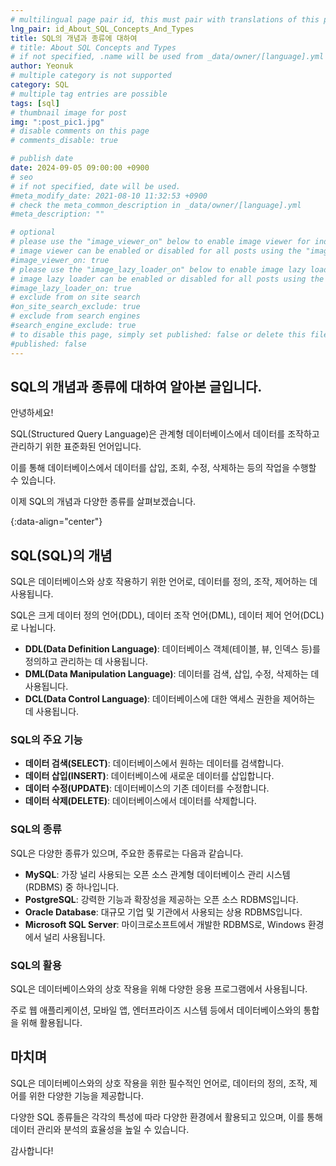 ```yaml
---
# multilingual page pair id, this must pair with translations of this page. (This name must be unique)
lng_pair: id_About_SQL_Concepts_And_Types
title: SQL의 개념과 종류에 대하여
# title: About SQL Concepts and Types
# if not specified, .name will be used from _data/owner/[language].yml
author: Yeonuk
# multiple category is not supported
category: SQL
# multiple tag entries are possible
tags: [sql]
# thumbnail image for post
img: ":post_pic1.jpg"
# disable comments on this page
# comments_disable: true

# publish date
date: 2024-09-05 09:00:00 +0900
# seo
# if not specified, date will be used.
#meta_modify_date: 2021-08-10 11:32:53 +0900
# check the meta_common_description in _data/owner/[language].yml
#meta_description: ""

# optional
# please use the "image_viewer_on" below to enable image viewer for individual pages or posts (_posts/ or [language]/_posts folders).
# image viewer can be enabled or disabled for all posts using the "image_viewer_posts: true" setting in _data/conf/main.yml.
#image_viewer_on: true
# please use the "image_lazy_loader_on" below to enable image lazy loader for individual pages or posts (_posts/ or [language]/_posts folders).
# image lazy loader can be enabled or disabled for all posts using the "image_lazy_loader_posts: true" setting in _data/conf/main.yml.
#image_lazy_loader_on: true
# exclude from on site search
#on_site_search_exclude: true
# exclude from search engines
#search_engine_exclude: true
# to disable this page, simply set published: false or delete this file
#published: false
---
```


<!-- outline-start -->

## SQL의 개념과 종류에 대하여 알아본 글입니다.

안녕하세요!

SQL(Structured Query Language)은 관계형 데이터베이스에서 데이터를 조작하고 관리하기 위한 표준화된 언어입니다.

이를 통해 데이터베이스에서 데이터를 삽입, 조회, 수정, 삭제하는 등의 작업을 수행할 수 있습니다.

이제 SQL의 개념과 다양한 종류를 살펴보겠습니다.

{:data-align="center"}

<!-- outline-end -->

## SQL(SQL)의 개념

SQL은 데이터베이스와 상호 작용하기 위한 언어로, 데이터를 정의, 조작, 제어하는 데 사용됩니다.

SQL은 크게 데이터 정의 언어(DDL), 데이터 조작 언어(DML), 데이터 제어 언어(DCL)로 나뉩니다.

- **DDL(Data Definition Language)**: 데이터베이스 객체(테이블, 뷰, 인덱스 등)를 정의하고 관리하는 데 사용됩니다.
- **DML(Data Manipulation Language)**: 데이터를 검색, 삽입, 수정, 삭제하는 데 사용됩니다.
- **DCL(Data Control Language)**: 데이터베이스에 대한 액세스 권한을 제어하는 데 사용됩니다.

### SQL의 주요 기능

- **데이터 검색(SELECT)**: 데이터베이스에서 원하는 데이터를 검색합니다.
- **데이터 삽입(INSERT)**: 데이터베이스에 새로운 데이터를 삽입합니다.
- **데이터 수정(UPDATE)**: 데이터베이스의 기존 데이터를 수정합니다.
- **데이터 삭제(DELETE)**: 데이터베이스에서 데이터를 삭제합니다.

### SQL의 종류

SQL은 다양한 종류가 있으며, 주요한 종류로는 다음과 같습니다.

- **MySQL**: 가장 널리 사용되는 오픈 소스 관계형 데이터베이스 관리 시스템(RDBMS) 중 하나입니다.
- **PostgreSQL**: 강력한 기능과 확장성을 제공하는 오픈 소스 RDBMS입니다.
- **Oracle Database**: 대규모 기업 및 기관에서 사용되는 상용 RDBMS입니다.
- **Microsoft SQL Server**: 마이크로소프트에서 개발한 RDBMS로, Windows 환경에서 널리 사용됩니다.

### SQL의 활용

SQL은 데이터베이스와의 상호 작용을 위해 다양한 응용 프로그램에서 사용됩니다.

주로 웹 애플리케이션, 모바일 앱, 엔터프라이즈 시스템 등에서 데이터베이스와의 통합을 위해 활용됩니다.

## 마치며

SQL은 데이터베이스와의 상호 작용을 위한 필수적인 언어로, 데이터의 정의, 조작, 제어를 위한 다양한 기능을 제공합니다.

다양한 SQL 종류들은 각각의 특성에 따라 다양한 환경에서 활용되고 있으며, 이를 통해 데이터 관리와 분석의 효율성을 높일 수 있습니다.

감사합니다!
